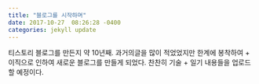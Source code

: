 ```yaml
---
title: "블로그를 시작하며"
date: 2017-10-27  08:26:28 -0400
categories: jekyll update
---
```


티스토리 블로그를 만든지 약 10년째.
과거의글을 많이 적었었지만 한계에 봉착하여 + 이직으로 인하여 새로운 블로그를 만들게 되었다.
찬찬히 기술 + 일기 내용들을 업로드할 예정이다.
